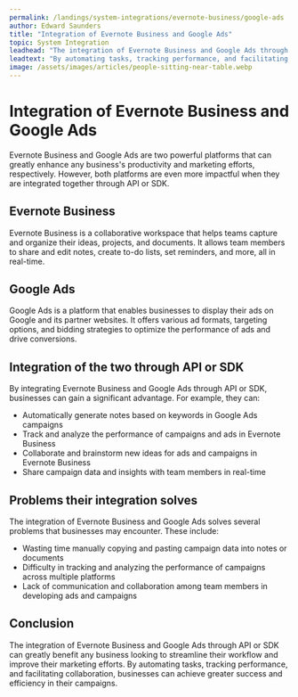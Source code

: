 ```yaml
---
permalink: /landings/system-integrations/evernote-business/google-ads
author: Edward Saunders
title: "Integration of Evernote Business and Google Ads"
topic: System Integration
leadhead: "The integration of Evernote Business and Google Ads through API or SDK can greatly benefit any business looking to streamline their workflow and improve their marketing efforts"
leadtext: "By automating tasks, tracking performance, and facilitating collaboration, businesses can achieve greater success and efficiency in their campaigns."
image: /assets/images/articles/people-sitting-near-table.webp
---
```

<div class="arttext">	<h1>Integration of Evernote Business and Google Ads</h1>
	<p>Evernote Business and Google Ads are two powerful platforms that can greatly enhance any business's productivity and marketing efforts, respectively. However, both platforms are even more impactful when they are integrated together through API or SDK.</p>
	<h2>Evernote Business</h2>
	<p>Evernote Business is a collaborative workspace that helps teams capture and organize their ideas, projects, and documents. It allows team members to share and edit notes, create to-do lists, set reminders, and more, all in real-time.</p>
	<h2>Google Ads</h2>
	<p>Google Ads is a platform that enables businesses to display their ads on Google and its partner websites. It offers various ad formats, targeting options, and bidding strategies to optimize the performance of ads and drive conversions.</p>
	<h2>Integration of the two through API or SDK</h2>
	<p>By integrating Evernote Business and Google Ads through API or SDK, businesses can gain a significant advantage. For example, they can:</p>
	<ul>
		<li>Automatically generate notes based on keywords in Google Ads campaigns</li>
		<li>Track and analyze the performance of campaigns and ads in Evernote Business</li>
		<li>Collaborate and brainstorm new ideas for ads and campaigns in Evernote Business</li>
		<li>Share campaign data and insights with team members in real-time</li>
	</ul>
	<h2>Problems their integration solves</h2>
	<p>The integration of Evernote Business and Google Ads solves several problems that businesses may encounter. These include:</p>
	<ul>
		<li>Wasting time manually copying and pasting campaign data into notes or documents</li>
		<li>Difficulty in tracking and analyzing the performance of campaigns across multiple platforms</li>
		<li>Lack of communication and collaboration among team members in developing ads and campaigns</li>
	</ul>
	<h2>Conclusion</h2>
	<p>The integration of Evernote Business and Google Ads through API or SDK can greatly benefit any business looking to streamline their workflow and improve their marketing efforts. By automating tasks, tracking performance, and facilitating collaboration, businesses can achieve greater success and efficiency in their campaigns. </p>
</div>